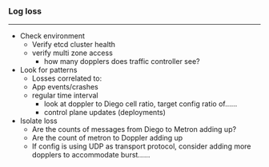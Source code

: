 ### Log loss 
----------

- Check environment 
  - Verify etcd cluster health
  - verify multi zone access
    - how many dopplers does traffic controller see?
- Look for patterns
  - Losses correlated to:
  - App events/crashes
  - regular time interval
    - look at doppler to Diego cell ratio, target config ratio of......
    - control plane updates (deployments)
- Isolate loss
  - Are the counts of messages from Diego to Metron adding up?
  - Are the count of metron to Doppler adding up
  - If config is using UDP as transport protocol, consider adding more dopplers to accommodate burst......
